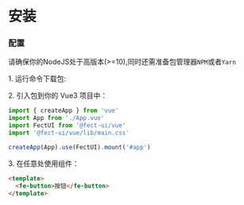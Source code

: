 # 安装

### 配置

请确保你的<fe-link href="https://nodejs.org/en/">NodeJS</fe-link>处于高版本(>=10),同时还需准备包管理器`NPM`或者`Yarn`

<fe-spacer />
<fe-dot type="success" />1. 运行命令下载包:
<fe-spacer :y="0.5" />

<fe-tabs hideDivider>

  <fe-tab title="Yarn">
    <fe-snippet text="yarn add @fect-ui/vue" width="300px" />
  </fe-tab>

  <fe-tab title="Npm">
    <fe-snippet text="npm install @fect-ui/vue" width="300px" />
  </fe-tab>
</fe-tabs>

<fe-spacer />

<fe-dot type="success" />2. 引入包到你的 Vue3 项目中：

```javascript
import { createApp } from 'vue'
import App from './App.vue'
import FectUI from '@fect-ui/vue'
import '@fect-ui/vue/lib/main.css'

createApp(App).use(FectUI).mount('#app')
```

<fe-spacer :y="0.6" />
<fe-dot type="success" />3. 在任意处使用组件：

```html
<template>
  <fe-button>按钮</fe-button>
</template>
```

<fe-spacer :y="0.6" />
